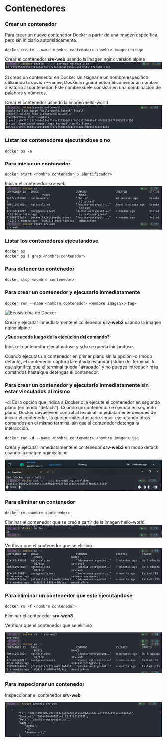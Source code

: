 # Contenedores

### Crear un contenedor
Para crear un nuevo contenedor Docker a partir de una imagen específica, pero sin iniciarlo automáticamente. 

```
docker create --name <nombre contenedor> <nombre imagen>:<tag>
```
Crear el contenedor  **srv-web** usando la imagen nginx version alpine
![P1F6](img/practica/P1F6.png)

Si creas un contenedor en Docker sin asignarle un nombre específico utilizando la opción --name, Docker asignará automáticamente un nombre aleatorio al contenedor. Este nombre suele consistir en una combinación de palabras y números.  

Crear el contenedor usando la imagen hello-world
![P1F7](img/practica/P1F7.png)

### Listar los contenedores ejecutándose o no

```
docker ps -a
```

### Para iniciar un contenedor

```
docker start <nombre contenedor o identificador>
```
Iniciar el contenedor srv-web 
![P1F8](img/practica/P1F8.png)

### Listar los contenedores ejecutándose
```
docker ps 
docker ps | grep <nombre contenedor>
```

### Para detener un contenedor

```
docker stop <nombre contenedor>
```

### Para crear un contenedor y ejecutarlo inmediatamente

```
docker run --name <nombre contenedor> <nombre imagen>:<tag>
```
![Ecosistema de Docker](img/dockerRun.PNG)

Crear y ejecutar inmediatamente el contenedor **srv-web2** usando la imagen nginx:alpine

**¿Qué sucede luego de la ejecución del comando?**

Inicia el contenedor ejecutandose y solo se queda iniciandose.


Cuando ejecutas un contenedor en primer plano sin la opción -d (modo detach), el contenedor captura la entrada estándar (stdin) del terminal, lo que significa que el terminal queda "atrapado" y no puedes introducir más comandos hasta que detengas el contenedor.

### Para crear un contenedor y ejecutarlo inmediatamente sin estar vinculados al mismo
-d: Es la opción que indica a Docker que ejecute el contenedor en segundo plano (en modo "detach").
Cuando un contenedor se ejecuta en segundo plano, Docker devuelve el control al terminal inmediatamente después de iniciar el contenedor, lo que permite al usuario seguir ejecutando otros comandos en el mismo terminal sin que el contenedor detenga la interacción.

```
docker run -d --name <nombre contenedor> <nombre imagen>:tag
```
Crear y ejecutar inmediatamente el contenedor **srv-web3** en modo detach usando la imagen nginx:alpine

![P1F9](img/practica/P1F9.png)

### Para eliminar un contenedor

```
docker rm <nombre contenedor>
```
Eliminar el contenedor que se creó a partir de la imagen hello-world 
![P1F10](img/practica/P1F10.png)

Verificar que el contenedor que se eliminó
![P1F11](img/practica/P1F11.png)

### Para eliminar un contenedor que esté ejecutándose

```
docker rm -f <nombre contenedor>
```
Eliminar el contenedor **srv-web3** 

Verificar que el contenedor que se eliminó

![P1F12](img/practica/P1F12.png)

### Para inspecionar un contenedor 

Inspeccionar el contenedor **srv-web** 

![P1F13](img/practica/P1F13.png)